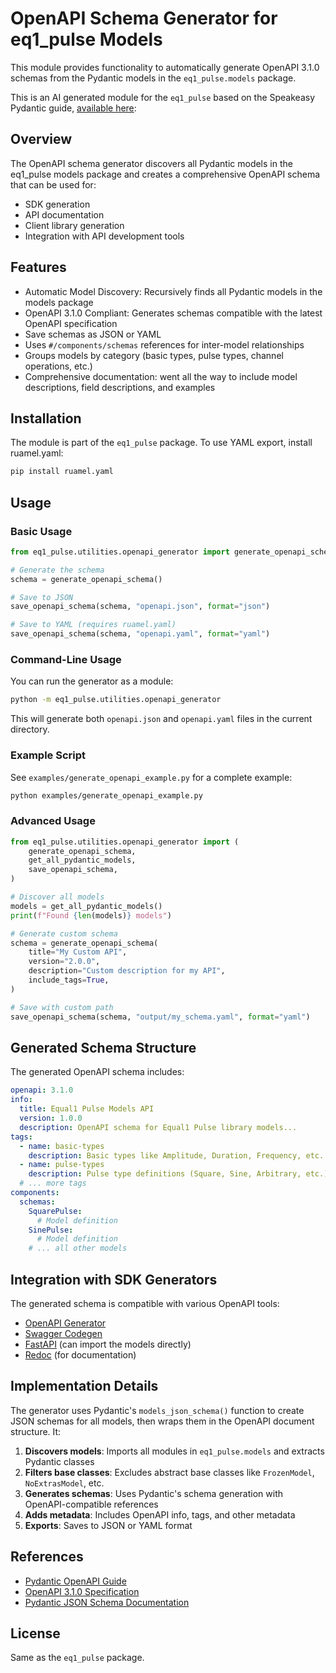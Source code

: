 # OpenAPI Schema Generator for eq1_pulse Models

This module provides functionality to automatically generate OpenAPI 3.1.0 schemas from the Pydantic models in the `eq1_pulse.models` package.

This is an AI generated module for the `eq1_pulse`  based on the Speakeasy Pydantic guide, [available here](https://www.speakeasy.com/openapi/frameworks/pydantic):


## Overview

The OpenAPI schema generator discovers all Pydantic models in the eq1_pulse models package and creates a comprehensive OpenAPI schema that can be used for:

- SDK generation
- API documentation
- Client library generation
- Integration with API development tools

## Features

- Automatic Model Discovery: Recursively finds all Pydantic models in the models package
- OpenAPI 3.1.0 Compliant: Generates schemas compatible with the latest OpenAPI specification
- Save schemas as JSON or YAML
- Uses `#/components/schemas` references for inter-model relationships
- Groups models by category (basic types, pulse types, channel operations, etc.)
- Comprehensive documentation: went all the way to include model descriptions, field descriptions, and examples

## Installation

The module is part of the `eq1_pulse` package. To use YAML export, install ruamel.yaml:

```bash
pip install ruamel.yaml
```

## Usage

### Basic Usage

```python
from eq1_pulse.utilities.openapi_generator import generate_openapi_schema, save_openapi_schema

# Generate the schema
schema = generate_openapi_schema()

# Save to JSON
save_openapi_schema(schema, "openapi.json", format="json")

# Save to YAML (requires ruamel.yaml)
save_openapi_schema(schema, "openapi.yaml", format="yaml")
```

### Command-Line Usage

You can run the generator as a module:

```bash
python -m eq1_pulse.utilities.openapi_generator
```

This will generate both `openapi.json` and `openapi.yaml` files in the current directory.

### Example Script

See `examples/generate_openapi_example.py` for a complete example:

```bash
python examples/generate_openapi_example.py
```

### Advanced Usage

```python
from eq1_pulse.utilities.openapi_generator import (
    generate_openapi_schema,
    get_all_pydantic_models,
    save_openapi_schema,
)

# Discover all models
models = get_all_pydantic_models()
print(f"Found {len(models)} models")

# Generate custom schema
schema = generate_openapi_schema(
    title="My Custom API",
    version="2.0.0",
    description="Custom description for my API",
    include_tags=True,
)

# Save with custom path
save_openapi_schema(schema, "output/my_schema.yaml", format="yaml")
```

## Generated Schema Structure

The generated OpenAPI schema includes:

```yaml
openapi: 3.1.0
info:
  title: Equal1 Pulse Models API
  version: 1.0.0
  description: OpenAPI schema for Equal1 Pulse library models...
tags:
  - name: basic-types
    description: Basic types like Amplitude, Duration, Frequency, etc.
  - name: pulse-types
    description: Pulse type definitions (Square, Sine, Arbitrary, etc.)
  # ... more tags
components:
  schemas:
    SquarePulse:
      # Model definition
    SinePulse:
      # Model definition
    # ... all other models
```

## Integration with SDK Generators

The generated schema is compatible with various OpenAPI tools:
- [OpenAPI Generator](https://openapi-generator.tech/)
- [Swagger Codegen](https://swagger.io/tools/swagger-codegen/)
- [FastAPI](https://fastapi.tiangolo.com/) (can import the models directly)
- [Redoc](https://redocly.com/redoc/) (for documentation)

## Implementation Details

The generator uses Pydantic's `models_json_schema()` function to create JSON schemas for all models, then wraps them in the OpenAPI document structure. It:

1. **Discovers models**: Imports all modules in `eq1_pulse.models` and extracts Pydantic classes
2. **Filters base classes**: Excludes abstract base classes like `FrozenModel`, `NoExtrasModel`, etc.
3. **Generates schemas**: Uses Pydantic's schema generation with OpenAPI-compatible references
4. **Adds metadata**: Includes OpenAPI info, tags, and other metadata
5. **Exports**: Saves to JSON or YAML format

## References

- [Pydantic OpenAPI Guide](https://www.speakeasy.com/openapi/frameworks/pydantic)
- [OpenAPI 3.1.0 Specification](https://spec.openapis.org/oas/v3.1.0)
- [Pydantic JSON Schema Documentation](https://docs.pydantic.dev/latest/concepts/json_schema/)

## License

Same as the `eq1_pulse` package.
